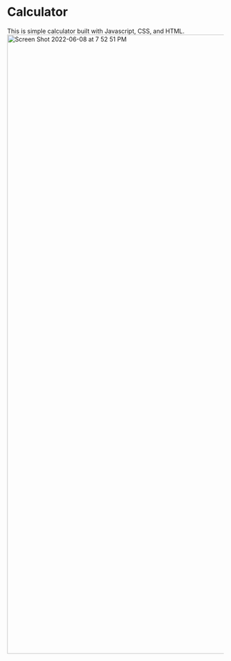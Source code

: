 # Calculator
This is simple calculator built with Javascript, CSS, and HTML.
<img width="1440" alt="Screen Shot 2022-06-08 at 7 52 51 PM" src="https://user-images.githubusercontent.com/76702666/172741985-c7edad49-2722-4d23-bb29-c5cfa29feff8.png">
